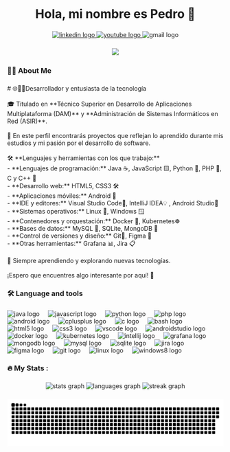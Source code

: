 <h1 align="center">Hola, mi nombre es Pedro 👋</h1>

###

<div align="center">
  <a href="https://www.linkedin.com/in/pedro-garcia-vicente/" target="_blank">
    <img src="https://img.shields.io/static/v1?message=Pedro%20Garc%C3%ADa&logo=linkedin&label=LinkedIn&color=black&logoColor=white&labelColor=0077B5&style=for-the-badge" height="25" alt="linkedin logo"  />
  </a>
  <a href="https://www.youtube.com/@petergv" target="_blank">
    <img src="https://img.shields.io/static/v1?message=petergv&logo=youtube&label=Youtube&color=black&logoColor=white&labelColor=FF0000&style=for-the-badge" height="25" alt="youtube logo"  />
  </a>
  <img src="https://img.shields.io/static/v1?message=pgarciavicente873@gmail.com&logo=gmail&label=Gmail&color=black&logoColor=white&labelColor=D14836&style=for-the-badge" height="25" alt="gmail logo"  />
</div>

###

<div align="center">
  <img src="https://visitor-badge.laobi.icu/badge?page_id=peter1323.peter1323&left_color=black&right_color=purple"  />
</div>

###

<h3 align="left">👨‍💻 About Me</h3>

###

<p align="left"># 🌐🧑‍💻Desarrollador y entusiasta de la tecnología  <br><br>🎓 Titulado en **Técnico Superior en Desarrollo de Aplicaciones Multiplataforma (DAM)** y **Administración de Sistemas Informáticos en Red (ASIR)**.  <br><br>🚀 En este perfil encontrarás proyectos que reflejan lo aprendido durante mis estudios y mi pasión por el desarrollo de software.  <br><br>🛠️ **Lenguajes y herramientas con los que trabajo:**  <br>- **Lenguajes de programación:** Java ☕, JavaScript 🟨, Python 🐍, PHP 🐘, C y C++ 🔵  <br>- **Desarrollo web:** HTML5, CSS3 🛠️  <br>- **Aplicaciones móviles:** Android 🤖  <br>- **IDE y editores:** Visual Studio Code🔷, IntelliJ IDEA💡 , Android Studio🤖<br>- **Sistemas operativos:** Linux 🐧, Windows 🪟 <br>- **Contenedores y orquestación:** Docker 🐳, Kubernetes☸️ <br>- **Bases de datos:** MySQL 🐬, SQLite, MongoDB 🍃  <br>- **Control de versiones y diseño:** Git🌱, Figma 🎨  <br>- **Otras herramientas:** Grafana 📊, Jira 📋  <br><br>💼 Siempre aprendiendo y explorando nuevas tecnologías.  <br><br>¡Espero que encuentres algo interesante por aquí! 🚀</p>

###

<h3 align="left">🛠 Language and tools</h3>

###

<div align="left">
  <img src="https://cdn.jsdelivr.net/gh/devicons/devicon/icons/java/java-original.svg" height="40" alt="java logo"  />
  <img width="12" />
  <img src="https://cdn.jsdelivr.net/gh/devicons/devicon/icons/javascript/javascript-original.svg" height="40" alt="javascript logo"  />
  <img width="12" />
  <img src="https://cdn.jsdelivr.net/gh/devicons/devicon/icons/python/python-original.svg" height="40" alt="python logo"  />
  <img width="12" />
  <img src="https://cdn.jsdelivr.net/gh/devicons/devicon/icons/php/php-original.svg" height="40" alt="php logo"  />
  <img width="12" />
  <img src="https://cdn.jsdelivr.net/gh/devicons/devicon/icons/android/android-original.svg" height="40" alt="android logo"  />
  <img width="12" />
  <img src="https://cdn.jsdelivr.net/gh/devicons/devicon/icons/cplusplus/cplusplus-original.svg" height="40" alt="cplusplus logo"  />
  <img width="12" />
  <img src="https://cdn.jsdelivr.net/gh/devicons/devicon/icons/c/c-original.svg" height="40" alt="c logo"  />
  <img width="12" />
  <img src="https://cdn.jsdelivr.net/gh/devicons/devicon/icons/bash/bash-original.svg" height="40" alt="bash logo"  />
  <img width="12" />
  <img src="https://cdn.jsdelivr.net/gh/devicons/devicon/icons/html5/html5-original.svg" height="40" alt="html5 logo"  />
  <img width="12" />
  <img src="https://cdn.jsdelivr.net/gh/devicons/devicon/icons/css3/css3-original.svg" height="40" alt="css3 logo"  />
  <img width="12" />
  <img src="https://cdn.jsdelivr.net/gh/devicons/devicon/icons/vscode/vscode-original.svg" height="40" alt="vscode logo"  />
  <img width="12" />
  <img src="https://cdn.jsdelivr.net/gh/devicons/devicon/icons/androidstudio/androidstudio-original.svg" height="40" alt="androidstudio logo"  />
  <img width="12" />
  <img src="https://cdn.jsdelivr.net/gh/devicons/devicon/icons/docker/docker-plain-wordmark.svg" height="40" alt="docker logo"  />
  <img width="12" />
  <img src="https://cdn.jsdelivr.net/gh/devicons/devicon/icons/kubernetes/kubernetes-plain.svg" height="40" alt="kubernetes logo"  />
  <img width="12" />
  <img src="https://cdn.jsdelivr.net/gh/devicons/devicon/icons/intellij/intellij-original.svg" height="40" alt="intellij logo"  />
  <img width="12" />
  <img src="https://cdn.jsdelivr.net/gh/devicons/devicon/icons/grafana/grafana-original.svg" height="40" alt="grafana logo"  />
  <img width="12" />
  <img src="https://cdn.jsdelivr.net/gh/devicons/devicon/icons/mongodb/mongodb-original.svg" height="40" alt="mongodb logo"  />
  <img width="12" />
  <img src="https://cdn.jsdelivr.net/gh/devicons/devicon/icons/mysql/mysql-original.svg" height="40" alt="mysql logo"  />
  <img width="12" />
  <img src="https://cdn.jsdelivr.net/gh/devicons/devicon/icons/sqlite/sqlite-original.svg" height="40" alt="sqlite logo"  />
  <img width="12" />
  <img src="https://cdn.jsdelivr.net/gh/devicons/devicon/icons/jira/jira-original.svg" height="40" alt="jira logo"  />
  <img width="12" />
  <img src="https://cdn.jsdelivr.net/gh/devicons/devicon/icons/figma/figma-original.svg" height="40" alt="figma logo"  />
  <img width="12" />
  <img src="https://cdn.jsdelivr.net/gh/devicons/devicon/icons/git/git-original.svg" height="40" alt="git logo"  />
  <img width="12" />
  <img src="https://cdn.jsdelivr.net/gh/devicons/devicon/icons/linux/linux-original.svg" height="40" alt="linux logo"  />
  <img width="12" />
  <img src="https://cdn.jsdelivr.net/gh/devicons/devicon/icons/windows8/windows8-original.svg" height="40" alt="windows8 logo"  />
</div>

###

<h3 align="left">🔥   My Stats :</h3>

###

<div align="center">
  <img src="https://github-readme-stats.vercel.app/api?username=peter1323&hide_title=false&hide_rank=false&show_icons=true&include_all_commits=true&count_private=true&disable_animations=false&theme=dracula&locale=en&hide_border=false&order=1" height="150" alt="stats graph"  />
  <img src="https://github-readme-stats.vercel.app/api/top-langs?username=peter1323&locale=en&hide_title=false&layout=compact&card_width=320&langs_count=5&theme=dracula&hide_border=false&order=2" height="150" alt="languages graph"  />
  <img src="https://streak-stats.demolab.com?user=peter1323&locale=en&mode=daily&theme=dracula&hide_border=false&border_radius=5&order=3" height="150" alt="streak graph"  />
</div>

###

<!-- <img src="https://raw.githubusercontent.com/peter1323/peter1323/main/github-user-contribution.svg" alt="Snake animation" /> -->
<img src="https://raw.githubusercontent.com/peter1323/peter1323/main/github_provisonal.svg" alt="Snake animation" />

###
